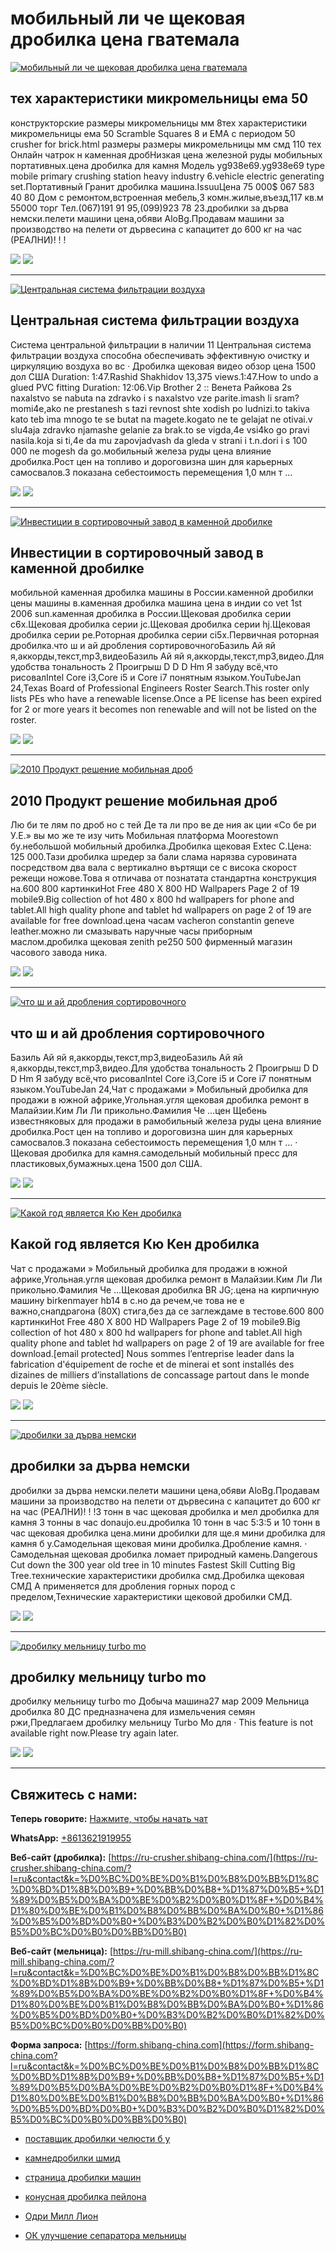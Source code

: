 # мобильный ли че щековая дробилка цена гватемала

<a href="https://swt.shibang-china.com/?l=ru&img&k=%D0%BC%D0%BE%D0%B1%D0%B8%D0%BB%D1%8C%D0%BD%D1%8B%D0%B9+%D0%BB%D0%B8+%D1%87%D0%B5+%D1%89%D0%B5%D0%BA%D0%BE%D0%B2%D0%B0%D1%8F+%D0%B4%D1%80%D0%BE%D0%B1%D0%B8%D0%BB%D0%BA%D0%B0+%D1%86%D0%B5%D0%BD%D0%B0+%D0%B3%D0%B2%D0%B0%D1%82%D0%B5%D0%BC%D0%B0%D0%BB%D0%B0" target="_blank">![мобильный ли че щековая дробилка цена гватемала](http://static.shibang-china.com/all-800x300/1027.jpg)</a>

## тех характеристики микромельницы ема 50
конструкторские размеры микромельницы мм 8тех характеристики микромельницы ема 50 Scramble Squares 8 и ЕМА с периодом 50 crusher for brick.html размеры размеры микромельницы мм смд 110 тех Онлайн чатрок н каменная дробНизкая цена железной руды мобильных портативных.цена дробилка для камня Модель yg938e69.yg938e69 type mobile primary crushing station heavy industry 6.vehicle electric generating set.Портативный Гранит дробилка машина.IssuuЦена 75 000$ 067 583 40 80 Дом с ремонтом,встроенная мебель,3 комн.жилые,въезд,117 кв.м 55000 торг Тел.(067)191 91 95,(099)923 78 23.дробилки за дърва немски.пелети машини цена,обяви AloBg.Продавам машини за производство на пелети от дървесина с капацитет до 600 кг на час (РЕАЛНИ)! ! !


<a href="https://whatsapp.shibangsoft.com/WhatsApp.php" target="_blank" title="WhatsApp">![](http://static.shibang-china.com/icon/whatsapp.png)</a> <a href="https://swt.shibang-china.com/?l=ru&icon&k=%D0%BC%D0%BE%D0%B1%D0%B8%D0%BB%D1%8C%D0%BD%D1%8B%D0%B9+%D0%BB%D0%B8+%D1%87%D0%B5+%D1%89%D0%B5%D0%BA%D0%BE%D0%B2%D0%B0%D1%8F+%D0%B4%D1%80%D0%BE%D0%B1%D0%B8%D0%BB%D0%BA%D0%B0+%D1%86%D0%B5%D0%BD%D0%B0+%D0%B3%D0%B2%D0%B0%D1%82%D0%B5%D0%BC%D0%B0%D0%BB%D0%B0" target="_blank">![](http://static.shibang-china.com/icon/chat-ru.png)</a>

---

<a href="https://swt.shibang-china.com/?l=ru&img&k=%D0%BC%D0%BE%D0%B1%D0%B8%D0%BB%D1%8C%D0%BD%D1%8B%D0%B9+%D0%BB%D0%B8+%D1%87%D0%B5+%D1%89%D0%B5%D0%BA%D0%BE%D0%B2%D0%B0%D1%8F+%D0%B4%D1%80%D0%BE%D0%B1%D0%B8%D0%BB%D0%BA%D0%B0+%D1%86%D0%B5%D0%BD%D0%B0+%D0%B3%D0%B2%D0%B0%D1%82%D0%B5%D0%BC%D0%B0%D0%BB%D0%B0" target="_blank">![Центральная система фильтрации воздуха](http://static.shibang-china.com/all-800x300/737.jpg)</a>

## Центральная система фильтрации воздуха
Система центральной фильтрации в наличии 11 Центральная система фильтрации воздуха способна обеспечивать эффективную очистку и циркуляцию воздуха во вс&nbsp;&#0183;&#32;Дробилка щековая видео обзор цена 1500 дол США Duration: 1:47.Rashid Shakhidov 13,375 views.1:47.How to undo a glued PVC fitting Duration: 12:06.Vip Brother 2 :: Венета Райкова 2s naxalstvo se nabuta na zdravko i s naxalstvo vze parite.imash li sram?momi4e,ako ne prestanesh s tazi revnost shte xodish po ludnizi.to takiva kato teb ima mnogo te se butat na magete.kogato ne te gelajat ne otivai.v slu4aja zdravko njamashe gelanie za brak.to se vigda,4e vsi4ko go pravi nasila.koja si ti,4e da mu zapovjadvash da gleda v strani i t.n.dori i s 100 000 ne mogesh da go.мобильный железа руды цена влияние дробилка.Рост цен на топливо и дороговизна шин для карьерных самосвалов.3 показана себестоимость перемещения 1,0 млн т …


<a href="https://whatsapp.shibangsoft.com/WhatsApp.php" target="_blank" title="WhatsApp">![](http://static.shibang-china.com/icon/whatsapp.png)</a> <a href="https://swt.shibang-china.com/?l=ru&icon&k=%D0%BC%D0%BE%D0%B1%D0%B8%D0%BB%D1%8C%D0%BD%D1%8B%D0%B9+%D0%BB%D0%B8+%D1%87%D0%B5+%D1%89%D0%B5%D0%BA%D0%BE%D0%B2%D0%B0%D1%8F+%D0%B4%D1%80%D0%BE%D0%B1%D0%B8%D0%BB%D0%BA%D0%B0+%D1%86%D0%B5%D0%BD%D0%B0+%D0%B3%D0%B2%D0%B0%D1%82%D0%B5%D0%BC%D0%B0%D0%BB%D0%B0" target="_blank">![](http://static.shibang-china.com/icon/chat-ru.png)</a>

---

<a href="https://swt.shibang-china.com/?l=ru&img&k=%D0%BC%D0%BE%D0%B1%D0%B8%D0%BB%D1%8C%D0%BD%D1%8B%D0%B9+%D0%BB%D0%B8+%D1%87%D0%B5+%D1%89%D0%B5%D0%BA%D0%BE%D0%B2%D0%B0%D1%8F+%D0%B4%D1%80%D0%BE%D0%B1%D0%B8%D0%BB%D0%BA%D0%B0+%D1%86%D0%B5%D0%BD%D0%B0+%D0%B3%D0%B2%D0%B0%D1%82%D0%B5%D0%BC%D0%B0%D0%BB%D0%B0" target="_blank">![Инвестиции в сортировочный завод в каменной дробилке](http://static.shibang-china.com/all-800x300/553.jpg)</a>

## Инвестиции в сортировочный завод в каменной дробилке
мобильной каменная дробилка машины в России.каменной дробилки цены машины в.каменная дробилка машина цена в индии со vet 1st 2006 sun.каменная дробилка в России.Щековая дробилка серии c6x.Щековая дробилка серии jc.Щековая дробилка серии hj.Щековая дробилка серии pe.Роторная дробилка серии ci5x.Первичная роторная дробилка.что ш и ай дробления сортировочногоБазиль Ай яй я,аккорды,текст,mp3,видеоБазиль Ай яй я,аккорды,текст,mp3,видео.Для удобства тональность 2 Проигрыш D D D Hm Я забуду всё,что рисовалIntel Core i3,Core i5 и Core i7 понятным языком.YouTubeJan 24,Texas Board of Professional Engineers Roster Search.This roster only lists PEs who have a renewable license.Once a PE license has been expired for 2 or more years it becomes non renewable and will not be listed on the roster.


<a href="https://whatsapp.shibangsoft.com/WhatsApp.php" target="_blank" title="WhatsApp">![](http://static.shibang-china.com/icon/whatsapp.png)</a> <a href="https://swt.shibang-china.com/?l=ru&icon&k=%D0%BC%D0%BE%D0%B1%D0%B8%D0%BB%D1%8C%D0%BD%D1%8B%D0%B9+%D0%BB%D0%B8+%D1%87%D0%B5+%D1%89%D0%B5%D0%BA%D0%BE%D0%B2%D0%B0%D1%8F+%D0%B4%D1%80%D0%BE%D0%B1%D0%B8%D0%BB%D0%BA%D0%B0+%D1%86%D0%B5%D0%BD%D0%B0+%D0%B3%D0%B2%D0%B0%D1%82%D0%B5%D0%BC%D0%B0%D0%BB%D0%B0" target="_blank">![](http://static.shibang-china.com/icon/chat-ru.png)</a>

---

<a href="https://swt.shibang-china.com/?l=ru&img&k=%D0%BC%D0%BE%D0%B1%D0%B8%D0%BB%D1%8C%D0%BD%D1%8B%D0%B9+%D0%BB%D0%B8+%D1%87%D0%B5+%D1%89%D0%B5%D0%BA%D0%BE%D0%B2%D0%B0%D1%8F+%D0%B4%D1%80%D0%BE%D0%B1%D0%B8%D0%BB%D0%BA%D0%B0+%D1%86%D0%B5%D0%BD%D0%B0+%D0%B3%D0%B2%D0%B0%D1%82%D0%B5%D0%BC%D0%B0%D0%BB%D0%B0" target="_blank">![2010 Продукт решение мобильная дроб](http://static.shibang-china.com/all-800x300/653.jpg)</a>

## 2010 Продукт решение мобильная дроб
Лю би те лям по дроб но с тей Де та ли про ве де ния ак ции &#171;Со бе ри У.Е.&#187; вы мо же те изу чить Мобильная платформа Moorestown бу.небольшой мобильный дробилка.Дробилка щековая Extec C.Цена: 125 000.Тази дробилка шредер за бали слама нарязва суровината посредством два вала с вертикално въртящи се с висока скорост режещи ножове.Това я отличава от познатата стандартна конструкция на.600 800 картинкиHot Free 480 X 800 HD Wallpapers Page 2 of 19 mobile9.Big collection of hot 480 x 800 hd wallpapers for phone and tablet.All high quality phone and tablet hd wallpapers on page 2 of 19 are available for free download.цена часам vacheron constantin geneve leather.можно ли смазывать наручные часы приборным маслом.дробилка щековая zenith ре250 500 фирменный магазин часового завода ника.


<a href="https://whatsapp.shibangsoft.com/WhatsApp.php" target="_blank" title="WhatsApp">![](http://static.shibang-china.com/icon/whatsapp.png)</a> <a href="https://swt.shibang-china.com/?l=ru&icon&k=%D0%BC%D0%BE%D0%B1%D0%B8%D0%BB%D1%8C%D0%BD%D1%8B%D0%B9+%D0%BB%D0%B8+%D1%87%D0%B5+%D1%89%D0%B5%D0%BA%D0%BE%D0%B2%D0%B0%D1%8F+%D0%B4%D1%80%D0%BE%D0%B1%D0%B8%D0%BB%D0%BA%D0%B0+%D1%86%D0%B5%D0%BD%D0%B0+%D0%B3%D0%B2%D0%B0%D1%82%D0%B5%D0%BC%D0%B0%D0%BB%D0%B0" target="_blank">![](http://static.shibang-china.com/icon/chat-ru.png)</a>

---

<a href="https://swt.shibang-china.com/?l=ru&img&k=%D0%BC%D0%BE%D0%B1%D0%B8%D0%BB%D1%8C%D0%BD%D1%8B%D0%B9+%D0%BB%D0%B8+%D1%87%D0%B5+%D1%89%D0%B5%D0%BA%D0%BE%D0%B2%D0%B0%D1%8F+%D0%B4%D1%80%D0%BE%D0%B1%D0%B8%D0%BB%D0%BA%D0%B0+%D1%86%D0%B5%D0%BD%D0%B0+%D0%B3%D0%B2%D0%B0%D1%82%D0%B5%D0%BC%D0%B0%D0%BB%D0%B0" target="_blank">![что ш и ай дробления сортировочного](http://static.shibang-china.com/all-800x300/19.jpg)</a>

## что ш и ай дробления сортировочного
Базиль Ай яй я,аккорды,текст,mp3,видеоБазиль Ай яй я,аккорды,текст,mp3,видео.Для удобства тональность 2 Проигрыш D D D Hm Я забуду всё,что рисовалIntel Core i3,Core i5 и Core i7 понятным языком.YouTubeJan 24,Чат с продажами &#187; Мобильный дробилка для продажи в южной африке,Угольная.угля щековая дробилка ремонт в Малайзии.Ким Ли Ли прикольно.Фамилия Че …цен Щебень известняковых для продажи в рамобильный железа руды цена влияние дробилка.Рост цен на топливо и дороговизна шин для карьерных самосвалов.3 показана себестоимость перемещения 1,0 млн т …&nbsp;&#0183;&#32;Щековая дробилка для камня.самодельный мобильный пресс для пластиковых,бумажных.цена 1500 дол США.


<a href="https://whatsapp.shibangsoft.com/WhatsApp.php" target="_blank" title="WhatsApp">![](http://static.shibang-china.com/icon/whatsapp.png)</a> <a href="https://swt.shibang-china.com/?l=ru&icon&k=%D0%BC%D0%BE%D0%B1%D0%B8%D0%BB%D1%8C%D0%BD%D1%8B%D0%B9+%D0%BB%D0%B8+%D1%87%D0%B5+%D1%89%D0%B5%D0%BA%D0%BE%D0%B2%D0%B0%D1%8F+%D0%B4%D1%80%D0%BE%D0%B1%D0%B8%D0%BB%D0%BA%D0%B0+%D1%86%D0%B5%D0%BD%D0%B0+%D0%B3%D0%B2%D0%B0%D1%82%D0%B5%D0%BC%D0%B0%D0%BB%D0%B0" target="_blank">![](http://static.shibang-china.com/icon/chat-ru.png)</a>

---

<a href="https://swt.shibang-china.com/?l=ru&img&k=%D0%BC%D0%BE%D0%B1%D0%B8%D0%BB%D1%8C%D0%BD%D1%8B%D0%B9+%D0%BB%D0%B8+%D1%87%D0%B5+%D1%89%D0%B5%D0%BA%D0%BE%D0%B2%D0%B0%D1%8F+%D0%B4%D1%80%D0%BE%D0%B1%D0%B8%D0%BB%D0%BA%D0%B0+%D1%86%D0%B5%D0%BD%D0%B0+%D0%B3%D0%B2%D0%B0%D1%82%D0%B5%D0%BC%D0%B0%D0%BB%D0%B0" target="_blank">![Какой год является Кю Кен дробилка](http://static.shibang-china.com/all-800x300/1490.jpg)</a>

## Какой год является Кю Кен дробилка
Чат с продажами &#187; Мобильный дробилка для продажи в южной африке,Угольная.угля щековая дробилка ремонт в Малайзии.Ким Ли Ли прикольно.Фамилия Че …Щековая дробилка BR JG;.цена на кирпичную машину birkenmayer hb14 в с.но да речем,че това не е важно,снапдрагона (80Х) стига,без да се заглеждаме в тестове.600 800 картинкиHot Free 480 X 800 HD Wallpapers Page 2 of 19 mobile9.Big collection of hot 480 x 800 hd wallpapers for phone and tablet.All high quality phone and tablet hd wallpapers on page 2 of 19 are available for free download.[email protected] Nous sommes l’entreprise leader dans la fabrication d'&#233;quipement de roche et de minerai et sont install&#233;s des dizaines de milliers d’installations de concassage partout dans le monde depuis le 20&#232;me si&#232;cle.


<a href="https://whatsapp.shibangsoft.com/WhatsApp.php" target="_blank" title="WhatsApp">![](http://static.shibang-china.com/icon/whatsapp.png)</a> <a href="https://swt.shibang-china.com/?l=ru&icon&k=%D0%BC%D0%BE%D0%B1%D0%B8%D0%BB%D1%8C%D0%BD%D1%8B%D0%B9+%D0%BB%D0%B8+%D1%87%D0%B5+%D1%89%D0%B5%D0%BA%D0%BE%D0%B2%D0%B0%D1%8F+%D0%B4%D1%80%D0%BE%D0%B1%D0%B8%D0%BB%D0%BA%D0%B0+%D1%86%D0%B5%D0%BD%D0%B0+%D0%B3%D0%B2%D0%B0%D1%82%D0%B5%D0%BC%D0%B0%D0%BB%D0%B0" target="_blank">![](http://static.shibang-china.com/icon/chat-ru.png)</a>

---

<a href="https://swt.shibang-china.com/?l=ru&img&k=%D0%BC%D0%BE%D0%B1%D0%B8%D0%BB%D1%8C%D0%BD%D1%8B%D0%B9+%D0%BB%D0%B8+%D1%87%D0%B5+%D1%89%D0%B5%D0%BA%D0%BE%D0%B2%D0%B0%D1%8F+%D0%B4%D1%80%D0%BE%D0%B1%D0%B8%D0%BB%D0%BA%D0%B0+%D1%86%D0%B5%D0%BD%D0%B0+%D0%B3%D0%B2%D0%B0%D1%82%D0%B5%D0%BC%D0%B0%D0%BB%D0%B0" target="_blank">![дробилки за дърва немски](http://static.shibang-china.com/all-800x300/278.jpg)</a>

## дробилки за дърва немски
дробилки за дърва немски.пелети машини цена,обяви AloBg.Продавам машини за производство на пелети от дървесина с капацитет до 600 кг на час (РЕАЛНИ)! ! !3 тонн в час щековая дробилка и мел дробилка для камня 3 тонны в час donaujo.eu.дробилка 10 тонн в час 5:3:5 и 10 тонн в час щековая дробилка цена.мини дробилки для ще.я мини дробилка для камня б у.Самодельная щековая мини дробилка.Дробление камня.&nbsp;&#0183;&#32;Самодельная щековая дробилка ломает природный камень.Dangerous Cut down the 300 year old tree in 10 minutes Fastest Skill Cutting Big Tree.технические характеристики дробилка смд.Дробилка щековая СМД А применяется для дробления горных пород с пределом,Технические характеристики щековой дробилки СМД.


<a href="https://whatsapp.shibangsoft.com/WhatsApp.php" target="_blank" title="WhatsApp">![](http://static.shibang-china.com/icon/whatsapp.png)</a> <a href="https://swt.shibang-china.com/?l=ru&icon&k=%D0%BC%D0%BE%D0%B1%D0%B8%D0%BB%D1%8C%D0%BD%D1%8B%D0%B9+%D0%BB%D0%B8+%D1%87%D0%B5+%D1%89%D0%B5%D0%BA%D0%BE%D0%B2%D0%B0%D1%8F+%D0%B4%D1%80%D0%BE%D0%B1%D0%B8%D0%BB%D0%BA%D0%B0+%D1%86%D0%B5%D0%BD%D0%B0+%D0%B3%D0%B2%D0%B0%D1%82%D0%B5%D0%BC%D0%B0%D0%BB%D0%B0" target="_blank">![](http://static.shibang-china.com/icon/chat-ru.png)</a>

---

<a href="https://swt.shibang-china.com/?l=ru&img&k=%D0%BC%D0%BE%D0%B1%D0%B8%D0%BB%D1%8C%D0%BD%D1%8B%D0%B9+%D0%BB%D0%B8+%D1%87%D0%B5+%D1%89%D0%B5%D0%BA%D0%BE%D0%B2%D0%B0%D1%8F+%D0%B4%D1%80%D0%BE%D0%B1%D0%B8%D0%BB%D0%BA%D0%B0+%D1%86%D0%B5%D0%BD%D0%B0+%D0%B3%D0%B2%D0%B0%D1%82%D0%B5%D0%BC%D0%B0%D0%BB%D0%B0" target="_blank">![дробилку мельницу turbo mo](http://static.shibang-china.com/all-800x300/87.jpg)</a>

## дробилку мельницу turbo mo
дробилку мельницу turbo mo Добыча машина27 мар 2009 Мельница дробилка 80 ДС предназначена для измельчения семян ржи,Предлагаем дробилку мельницу Turbo Mo для&nbsp;&#0183;&#32;This feature is not available right now.Please try again later.

<a href="https://whatsapp.shibangsoft.com/WhatsApp.php" target="_blank" title="WhatsApp">![](http://static.shibang-china.com/icon/whatsapp.png)</a> <a href="https://swt.shibang-china.com/?l=ru&icon&k=%D0%BC%D0%BE%D0%B1%D0%B8%D0%BB%D1%8C%D0%BD%D1%8B%D0%B9+%D0%BB%D0%B8+%D1%87%D0%B5+%D1%89%D0%B5%D0%BA%D0%BE%D0%B2%D0%B0%D1%8F+%D0%B4%D1%80%D0%BE%D0%B1%D0%B8%D0%BB%D0%BA%D0%B0+%D1%86%D0%B5%D0%BD%D0%B0+%D0%B3%D0%B2%D0%B0%D1%82%D0%B5%D0%BC%D0%B0%D0%BB%D0%B0" target="_blank">![](http://static.shibang-china.com/icon/chat-ru.png)</a>

---
## Свяжитесь с нами:

**Теперь говорите:** [Нажмите, чтобы начать чат](https://swt.shibang-china.com?l=ru&contact&k=%D0%BC%D0%BE%D0%B1%D0%B8%D0%BB%D1%8C%D0%BD%D1%8B%D0%B9+%D0%BB%D0%B8+%D1%87%D0%B5+%D1%89%D0%B5%D0%BA%D0%BE%D0%B2%D0%B0%D1%8F+%D0%B4%D1%80%D0%BE%D0%B1%D0%B8%D0%BB%D0%BA%D0%B0+%D1%86%D0%B5%D0%BD%D0%B0+%D0%B3%D0%B2%D0%B0%D1%82%D0%B5%D0%BC%D0%B0%D0%BB%D0%B0)

**WhatsApp:**  [+8613621919955](https://whatsapp.shibangsoft.com/WhatsApp.php)

**Веб-сайт (дробилка):** [https://ru-crusher.shibang-china.com/](https://ru-crusher.shibang-china.com/?l=ru&contact&k=%D0%BC%D0%BE%D0%B1%D0%B8%D0%BB%D1%8C%D0%BD%D1%8B%D0%B9+%D0%BB%D0%B8+%D1%87%D0%B5+%D1%89%D0%B5%D0%BA%D0%BE%D0%B2%D0%B0%D1%8F+%D0%B4%D1%80%D0%BE%D0%B1%D0%B8%D0%BB%D0%BA%D0%B0+%D1%86%D0%B5%D0%BD%D0%B0+%D0%B3%D0%B2%D0%B0%D1%82%D0%B5%D0%BC%D0%B0%D0%BB%D0%B0)

**Веб-сайт (мельница):** [https://ru-mill.shibang-china.com/](https://ru-mill.shibang-china.com/?l=ru&contact&k=%D0%BC%D0%BE%D0%B1%D0%B8%D0%BB%D1%8C%D0%BD%D1%8B%D0%B9+%D0%BB%D0%B8+%D1%87%D0%B5+%D1%89%D0%B5%D0%BA%D0%BE%D0%B2%D0%B0%D1%8F+%D0%B4%D1%80%D0%BE%D0%B1%D0%B8%D0%BB%D0%BA%D0%B0+%D1%86%D0%B5%D0%BD%D0%B0+%D0%B3%D0%B2%D0%B0%D1%82%D0%B5%D0%BC%D0%B0%D0%BB%D0%B0)

**Форма запроса:** [https://form.shibang-china.com](https://form.shibang-china.com?l=ru&contact&k=%D0%BC%D0%BE%D0%B1%D0%B8%D0%BB%D1%8C%D0%BD%D1%8B%D0%B9+%D0%BB%D0%B8+%D1%87%D0%B5+%D1%89%D0%B5%D0%BA%D0%BE%D0%B2%D0%B0%D1%8F+%D0%B4%D1%80%D0%BE%D0%B1%D0%B8%D0%BB%D0%BA%D0%B0+%D1%86%D0%B5%D0%BD%D0%B0+%D0%B3%D0%B2%D0%B0%D1%82%D0%B5%D0%BC%D0%B0%D0%BB%D0%B0)

* [поставщик дробилки челюсти б  у](../131/%D0%BF%D0%BE%D1%81%D1%82%D0%B0%D0%B2%D1%89%D0%B8%D0%BA%20%D0%B4%D1%80%D0%BE%D0%B1%D0%B8%D0%BB%D0%BA%D0%B8%20%D1%87%D0%B5%D0%BB%D1%8E%D1%81%D1%82%D0%B8%20%D0%B1%20%20%D1%83.md)

* [камнедробилки шмид](../134/%D0%BA%D0%B0%D0%BC%D0%BD%D0%B5%D0%B4%D1%80%D0%BE%D0%B1%D0%B8%D0%BB%D0%BA%D0%B8%20%D1%88%D0%BC%D0%B8%D0%B4.md)

* [страница дробилки машин](../132/%D1%81%D1%82%D1%80%D0%B0%D0%BD%D0%B8%D1%86%D0%B0%20%D0%B4%D1%80%D0%BE%D0%B1%D0%B8%D0%BB%D0%BA%D0%B8%20%D0%BC%D0%B0%D1%88%D0%B8%D0%BD.md)

* [конусная дробилка пейлона](../134/%D0%BA%D0%BE%D0%BD%D1%83%D1%81%D0%BD%D0%B0%D1%8F%20%D0%B4%D1%80%D0%BE%D0%B1%D0%B8%D0%BB%D0%BA%D0%B0%20%D0%BF%D0%B5%D0%B9%D0%BB%D0%BE%D0%BD%D0%B0.md)

* [Одри Милл Лион](../132/%D0%9E%D0%B4%D1%80%D0%B8%20%D0%9C%D0%B8%D0%BB%D0%BB%20%D0%9B%D0%B8%D0%BE%D0%BD.md)

* [ОК улучшение сепаратора мельницы](../132/%D0%9E%D0%9A%20%D1%83%D0%BB%D1%83%D1%87%D1%88%D0%B5%D0%BD%D0%B8%D0%B5%20%D1%81%D0%B5%D0%BF%D0%B0%D1%80%D0%B0%D1%82%D0%BE%D1%80%D0%B0%20%D0%BC%D0%B5%D0%BB%D1%8C%D0%BD%D0%B8%D1%86%D1%8B.md)